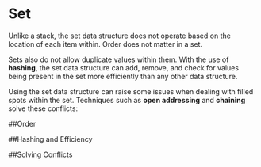 # Set
Unlike a stack, the set data structure does not operate based on the location of each item within. Order does not matter in a set.

Sets also do not allow duplicate values within them. With the use of **hashing**, the set data structure can add, remove, and check for values being present in the set more efficiently than any other data structure.

Using the set data structure can raise some issues when dealing with filled spots within the set. Techniques such as **open addressing** and **chaining** solve these conflicts:

##Order

##Hashing and Efficiency

##Solving Conflicts

